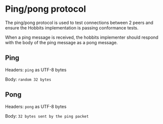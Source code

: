 # Ping/pong protocol

The ping/pong protocol is used to test connections between 2 peers and ensure the Hobbits implementation is passing conformance tests.

When a ping message is received, the hobbits implementer should respond with the body of the ping message as a pong message.

## Ping

Headers: `ping` as UTF-8 bytes

Body: `random 32 bytes`

## Pong

Headers: `pong` as UTF-8 bytes

Body: `32 bytes sent by the ping packet`
